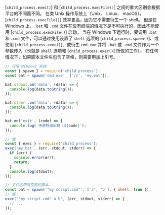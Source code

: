 
[`child_process.exec()`] 和 [`child_process.execFile()`] 之间的重大区别会根据平台的不同而不同。
在类 Unix 操作系统上（Unix、 Linux、 macOS），[`child_process.execFile()`] 效率更高，因为它不需要衍生一个 shell。
但是在 Windows 上，`.bat` 和 `.cmd` 文件在没有终端的情况下是不可执行的，因此不能使用 [`child_process.execFile()`] 启动。
当在 Windows 下运行时，要调用 `.bat` 和 `.cmd` 文件，可以通过使用设置了 `shell` 选项的 [`child_process.spawn()`]、或使用 [`child_process.exec()`]、或衍生 `cmd.exe` 并将 `.bat` 或 `.cmd` 文件作为一个参数传入（也就是 `shell` 选项和 [`child_process.exec()`] 所做的工作）。
在任何情况下，如果脚本文件名包含了空格，则需要用加上引号。

```js
// 仅限 Windows 系统
const { spawn } = require('child_process');
const bat = spawn('cmd.exe', ['/c', 'my.bat']);

bat.stdout.on('data', (data) => {
  console.log(data.toString());
});

bat.stderr.on('data', (data) => {
  console.log(data.toString());
});

bat.on('exit', (code) => {
  console.log(`子进程退出码：${code}`);
});
```

```js
// 或
const { exec } = require('child_process');
exec('my.bat', (err, stdout, stderr) => {
  if (err) {
    console.error(err);
    return;
  }
  console.log(stdout);
});

// 文件名带有空格的脚本：
const bat = spawn('"my script.cmd"', ['a', 'b'], { shell: true });
// 或：
exec('"my script.cmd" a b', (err, stdout, stderr) => {
  // ...
});
```


